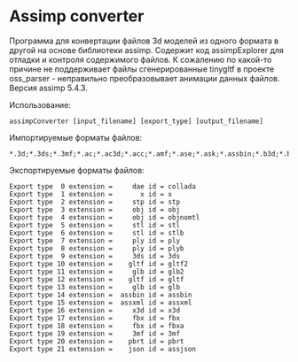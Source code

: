 # Assimp converter

Программа для конвертации файлов 3d моделей из одного формата в другой на основе библиотеки assimp. Содержит код assimpExplorer для отладки и контроля содержимого файлов. К сожалению по какой-то причине не поддерживает файлы сгенерированные tinygltf в проекте oss_parser - неправильно преобразовывает анимации данных файлов. Версия assimp 5.4.3.

Использование:
```
assimpConverter [input_filename] [export_type] [output_filename]
```
Импортируемые форматы файлов:
```
*.3d;*.3ds;*.3mf;*.ac;*.ac3d;*.acc;*.amf;*.ase;*.ask;*.assbin;*.b3d;*.blend;*.bsp;*.bvh;*.cob;*.csm;*.dae;*.dxf;*.enff;*.fbx;*.glb;*.gltf;*.hmp;*.ifc;*.ifczip;*.iqm;*.irr;*.irrmesh;*.lwo;*.lws;*.lxo;*.md2;*.md3;*.md5anim;*.md5camera;*.md5mesh;*.mdc;*.mdl;*.mesh;*.mesh.xml;*.mot;*.ms3d;*.ndo;*.nff;*.obj;*.off;*.ogex;*.pk3;*.ply;*.pmx;*.prj;*.q3o;*.q3s;*.raw;*.scn;*.sib;*.smd;*.step;*.stl;*.stp;*.ter;*.uc;*.vrm;*.vta;*.x;*.x3d;*.x3db;*.xgl;*.xml;*.zae;*.zgl
```
Экспортируемые форматы файлов:
```
Export type  0 extension =     dae id = collada
Export type  1 extension =       x id = x
Export type  2 extension =     stp id = stp
Export type  3 extension =     obj id = obj
Export type  4 extension =     obj id = objnomtl
Export type  5 extension =     stl id = stl
Export type  6 extension =     stl id = stlb
Export type  7 extension =     ply id = ply
Export type  8 extension =     ply id = plyb
Export type  9 extension =     3ds id = 3ds
Export type 10 extension =    gltf id = gltf2
Export type 11 extension =     glb id = glb2
Export type 12 extension =    gltf id = gltf
Export type 13 extension =     glb id = glb
Export type 14 extension =  assbin id = assbin
Export type 15 extension =  assxml id = assxml
Export type 16 extension =     x3d id = x3d
Export type 17 extension =     fbx id = fbx
Export type 18 extension =     fbx id = fbxa
Export type 19 extension =     3mf id = 3mf
Export type 20 extension =    pbrt id = pbrt
Export type 21 extension =    json id = assjson
```